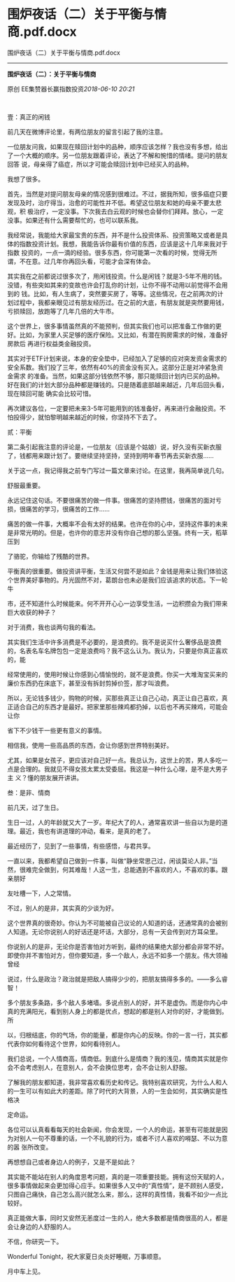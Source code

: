 # 围炉夜话（二）关于平衡与情商.pdf.docx

围炉夜话（二）关于平衡与情商.pdf.docx

----

__围炉夜话（⼆）：关于平衡与情商__

原创 EE集赞器长赢指数投资*2018\-06\-10 20:21*

![](data:image/png;base64,iVBORw0KGgoAAAANSUhEUgAAAAEAAAABCAYAAAAfFcSJAAAACXBIWXMAAA7EAAAOxAGVKw4bAAAAC0lEQVR4nGNkAAIAAAoAAmxBs0IAAAAASUVORK5CYII=)

![](data:image/png;base64,iVBORw0KGgoAAAANSUhEUgAAAAEAAAABCAYAAAAfFcSJAAAACXBIWXMAAA7EAAAOxAGVKw4bAAAAC0lEQVR4nGNkAAIAAAoAAmxBs0IAAAAASUVORK5CYII=)

壹：真正的闲钱

前⼏天在微博评论⾥，有两位朋友的留⾔引起了我的注意。

⼀位朋友问我，如果现在赎回计划中的品种，顺序应该怎样？我也没有多想，给出了⼀个⼤概的顺序。另⼀位朋友跟着评论，表达了不解和惋惜的情绪。提问的朋友回答 说，母亲得了癌症，所以才可能会赎回计划中已经买⼊的品种。

我想了很多。

⾸先，当然是对提问朋友母亲的情况感到很难过。不过，据我所知，很多癌症只要发现及时，治疗得当，治愈的可能性并不低。希望这位朋友和她的母亲不要太悲观，积 极治疗，⼀定没事。下次我去⽩云观的时候也会替你们拜拜。放⼼，⼀定没事。如果还有什么需要帮忙的，也可以联系我。

我经常说，我能给⼤家最宝贵的东西，并不是什么投资体系、投资策略又或者是具体的指数投资计划。我想，我能告诉你最有价值的东西，应该是这⼗⼏年来我对于指数 投资的，⼀点⼀滴的经验。很多东西，你可能第⼀次看的时候，觉得⽆所谓，不在意。过⼏年你再回头看，可能才会深有体会。

其实我在之前都说过很多次了，⽤闲钱投资。什么是闲钱？就是3\-5年不⽤的钱。没错，有些突如其来的变故也许会打乱你的计划，让你不得不动⽤以前觉得不会⽤到的 钱。⽐如，有⼈⽣病了，突然要买房了，等等。这些情况，在之前两次的计划过程中，我都亲眼见过有朋友经历过。在之前的⼤底，有朋友就是突然要⽤钱，亏损赎回，放跑等了⼏年⼏倍的⼤⽜市。

这个世界上，很多事情虽然真的不能预判，但其实我们也可以把准备⼯作做的更好。⽐如，为家⾥⼈买⾜够的医疗保险。又⽐如，有潜在购房需求的时候，准备好房款后 再进⾏权益类⾦融投资。

其实对于ETF计划来说，本⾝的安全垫中，已经加⼊了⾜够的应对突发资⾦需求的安全系数。我们投了三年，依然有40%的资⾦没有买⼊。这部分正是对冲紧急资⾦需求 的准备。当然，如果这部分钱依然不够，那只能赎回计划内已买的品种。好在我们的计划⼤部分品种都是赚钱的。只是随着底部越来越近，⼏年后回头看，现在赎回可能 确实会⽐较可惜。

再次建议各位，⼀定要把未来3\-5年可能⽤到的钱准备好，再来进⾏⾦融投资。不怕投得少，就怕黎明越来越近的时候，你坚持不下去了。

贰：平衡

第⼆条引起我注意的评论是，⼀位朋友（应该是个姑娘）说，好久没有买新⾐服了，钱都⽤来跟计划了。要继续坚持坚持，坚持到明年春节再去买新⾐服……

关于这⼀点，我记得我之前专门写过⼀篇⽂章来讨论。在这⾥，我再简单说⼏句。

舒服最重要。

永远记住这句话。不要很痛苦的做⼀件事。很痛苦的坚持攒钱，很痛苦的⾯对亏损，很痛苦的学习，很痛苦的⼯作……

痛苦的做⼀件事，⼤概率不会有太好的结果。也许在你的⼼中，坚持这件事的未来是⾮常光明的。但是，也许你的意志并没有你⾃⼰想的那么坚强。终有⼀天，稻草压到

了骆驼，你输给了残酷的世界。

平衡真的很重要。做投资讲平衡，⽣活又何尝不是如此？⾦钱是⽤来让我们体验这个世界美好事物的。⽉光固然不对，葛朗台也未必是我们应该追求的状态。下⼀轮⽜

市，还不知道什么时候能来。何不开开⼼⼼⼀边享受⽣活，⼀边积攒会为我们带来巨⼤收获的种⼦？

对于消费，我也谈两句我的看法。

其实我们⽣活中许多消费是不必要的，是浪费的。我不是说买什么奢侈品是浪费的，名表名车名牌包包⼀定是浪费吗？我不这么认为。我认为，只要是你真正喜欢的，能

经常使⽤的，使⽤时候让你感到⼼情愉悦的，就不是浪费。你买⼀⼤堆淘宝买来的廉价东西扔在床底下，甚⾄没有拆封剪掉价签，那才叫浪费。

所以，⽆论钱多钱少，购物的时候，买那些真正让⾃⼰⼼动，真正让⾃⼰喜欢，真正适合⾃⼰的东西才是最好。把家⾥那些辣鸡都扔掉，以后也不再买辣鸡，可能会让你

省下不少钱⼲⼀些更有意义的事情。

相信我，使⽤⼀些⾼品质的东西，会让你感到世界特别美好。

尤其，如果是⼥孩⼦，更应该对⾃⼰好⼀点。我总认为，这世上的苦，男⼈多吃⼀点是合理的。我就见不得⼥孩太累太受委屈。我这是⼀种什么⼼理，是不是⼤男⼦主 义？懂的朋友展开讲讲。

叁：是⾮、情商

前⼏天，过了⽣⽇。

⽣⽇⼀过，⼈的年龄就又⼤了⼀岁。年纪⼤了的⼈，通常喜欢讲⼀些⾃以为是的道理。最近，我也有讲道理的冲动，看来，是真的⽼了。

最近经历了，见到了⼀些事情，有些感悟，与君共享。

⼀直以来，我都希望⾃⼰做到⼀件事，叫做“静坐常思⼰过，闲谈莫论⼈⾮。”当然，很难完全做到，何其难哉！⼈这⼀⽣，总能遇到不喜欢的⼈，不喜欢的事。跟亲朋好

友吐槽⼀下，⼈之常情。

不过，别⼈的是⾮，其实真的少谈为好。

这个世界真的很奇妙。你认为不可能被⾃⼰议论的⼈知道的话，还通常真的会被别⼈知道。⽆论你说别⼈的好话还是坏话，⼤部分，总有⼀天会传到对⽅⽿朵⾥。

你说别⼈的是⾮，⽆论你是否害怕对⽅听到，最终的结果绝⼤部分都会⾮常不好。即使你并不害怕对⽅，但你要知道，多⼀个敌⼈，永远不如多⼀个朋友。伟⼤领袖曾经

说过，什么是政治？政治就是把敌⼈搞得少少的，把朋友搞得多多的。——多么睿智！

多个朋友多条路，多个敌⼈多堵墙。多说点别⼈的好，并不是虚伪。⽽是你内⼼中真的充满阳光，看到别⼈⾝上的都是优点，想起的都是别⼈对你的好，才能做到。所

以，归根结底，你的⽓场，你的能量，都是你内⼼的反映。你的⼀⾔⼀⾏，其实都代表你如何看待这个世界，如何看待别⼈。

我们总说，⼀个⼈情商⾼，情商低。到底什么是情商？我的浅见，情商其实就是你会不会考虑别⼈，在意别⼈，会不会换位思考，会不会让别⼈舒服。

了解我的朋友都知道，我⾮常喜欢看历史和传记。我特别喜欢研究，为什么⼈和⼈的⼀⽣可以有如此⼤的差距。除了时代的⼤背景，⼈的⼀⽣会如何，其实确实是性格决

定命运。

各位可以认真看看每天的社会新闻，你会发现，⼀个⼈的命运，甚⾄有可能就是因为对别⼈⼀句不尊重的话，⼀个不礼貌的⾏为，或者不讨⼈喜欢的嘚瑟、不以为意的嚣 张所改变。

再想想⾃⼰或者⾝边⼈的例⼦，又是不是如此？

其实能不能站在别⼈的⾓度思考问题，真的是⼀项重要技能。拥有这份天赋的⼈，很多事情做起来会更加得⼼应⼿。如果很多⼈⼜中的“真性情”，是不顾别⼈感受，只图⾃⼰痛快，⾃⼰怎么⾼兴就怎么来，那么，这样的真性情，我看不如少⼀点⽐较好。

真正能做⼤事，同时又安然⽆恙度过⼀⽣的⼈，绝⼤多数都是情商很⾼的⼈，都是会让⾝边的⼈舒服的⼈。

不信，你研究⼀下。

Wonderful Tonight，祝⼤家夏⽇炎炎好睡眠，万事顺意。

⽉中车上见。

![](data:image/png;base64,iVBORw0KGgoAAAANSUhEUgAAAAEAAAABCAYAAAAfFcSJAAAACXBIWXMAAA7EAAAOxAGVKw4bAAAAC0lEQVR4nGNkAAIAAAoAAmxBs0IAAAAASUVORK5CYII=)

